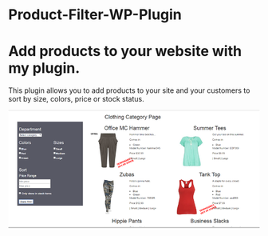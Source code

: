 # Product-Filter-WP-Plugin
<h1>Add products to your website with my plugin.</h1>
<p>This plugin allows you to add products to your site and  your customers to sort by size, colors, price or stock status.</p>
<img src="screenshot.png" />

